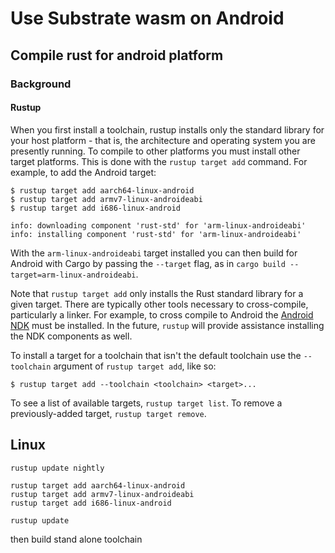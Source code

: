# Use Substrate wasm on Android

## Compile rust for android platform

### Background

#### Rustup

When you first install a toolchain, rustup installs only the standard library for your host platform - that is, the architecture and operating system you are presently running. To compile to other platforms you must install other target platforms. This is done with the `rustup target add` command. For example, to add the Android target:

```shell
$ rustup target add aarch64-linux-android
$ rustup target add armv7-linux-androideabi
$ rustup target add i686-linux-android

info: downloading component 'rust-std' for 'arm-linux-androideabi'
info: installing component 'rust-std' for 'arm-linux-androideabi'
```

With the `arm-linux-androideabi` target installed you can then build for Android with Cargo by passing the `--target` flag, as in `cargo build --target=arm-linux-androideabi`.

Note that `rustup target add` only installs the Rust standard library
for a given target. There are typically other tools necessary to
cross-compile, particularly a linker. For example, to cross compile
to Android the [Android NDK] must be installed. In the future, `rustup`
will provide assistance installing the NDK components as well.

[Android NDK]: https://developer.android.com/tools/sdk/ndk/index.html

To install a target for a toolchain that isn't the default toolchain
use the `--toolchain` argument of `rustup target add`, like so:

```console
$ rustup target add --toolchain <toolchain> <target>...
```

To see a list of available targets, `rustup target list`. To remove a
previously-added target, `rustup target remove`.




## Linux

```shell
rustup update nightly 

rustup target add aarch64-linux-android
rustup target add armv7-linux-androideabi
rustup target add i686-linux-android

rustup update

```

then build stand alone toolchain 
